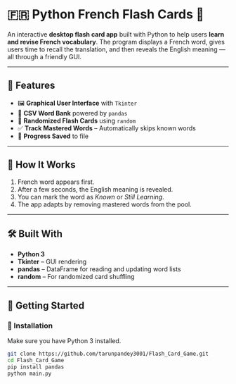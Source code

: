 # 🇫🇷 Python French Flash Cards 🎴

An interactive **desktop flash card app** built with Python to help users **learn and revise French vocabulary**. The program displays a French word, gives users time to recall the translation, and then reveals the English meaning — all through a friendly GUI.

---

## 🧠 Features

- 🖼️ **Graphical User Interface** with `Tkinter`
- 📖 **CSV Word Bank** powered by `pandas`
- 🔁 **Randomized Flash Cards** using `random`
- ✅ **Track Mastered Words** – Automatically skips known words
- 💾 **Progress Saved** to file

---

## 📂 How It Works

1. French word appears first.
2. After a few seconds, the English meaning is revealed.
3. You can mark the word as *Known* or *Still Learning*.
4. The app adapts by removing mastered words from the pool.

---

## 🛠 Built With

- **Python 3**
- **Tkinter** – GUI rendering
- **pandas** – DataFrame for reading and updating word lists
- **random** – For randomized card shuffling

---

## 🚀 Getting Started

### 🔧 Installation

Make sure you have Python 3 installed.

```bash
git clone https://github.com/tarunpandey3001/Flash_Card_Game.git
cd Flash_Card_Game
pip install pandas
python main.py

